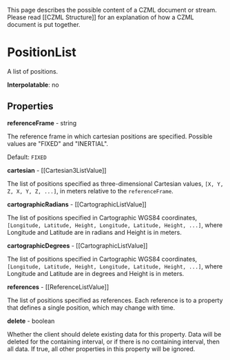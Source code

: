This page describes the possible content of a CZML document or stream. Please read [[CZML Structure]] for an explanation of how a CZML document is put together.

# PositionList

A list of positions.

**Interpolatable**: no

## Properties

**referenceFrame** - string

The reference frame in which cartesian positions are specified. Possible values are "FIXED" and "INERTIAL".

Default: `FIXED`


**cartesian** - [[Cartesian3ListValue]]

The list of positions specified as three-dimensional Cartesian values, `[X, Y, Z, X, Y, Z, ...]`, in meters relative to the `referenceFrame`.


**cartographicRadians** - [[CartographicListValue]]

The list of positions specified in Cartographic WGS84 coordinates, `[Longitude, Latitude, Height, Longitude, Latitude, Height, ...]`, where Longitude and Latitude are in radians and Height is in meters.


**cartographicDegrees** - [[CartographicListValue]]

The list of positions specified in Cartographic WGS84 coordinates, `[Longitude, Latitude, Height, Longitude, Latitude, Height, ...]`, where Longitude and Latitude are in degrees and Height is in meters.


**references** - [[ReferenceListValue]]

The list of positions specified as references. Each reference is to a property that defines a single position, which may change with time.


**delete** - boolean

Whether the client should delete existing data for this property. Data will be deleted for the containing interval, or if there is no containing interval, then all data. If true, all other properties in this property will be ignored.


